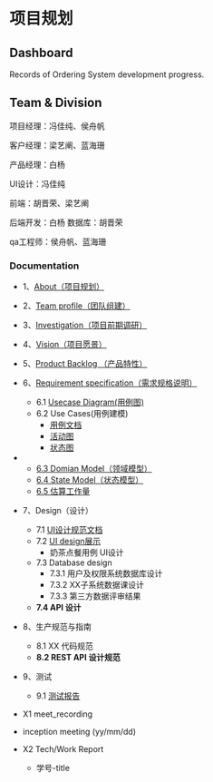 # 项目规划

## Dashboard
Records of Ordering System development progress.

## Team & Division

项目经理：冯佳纯、侯舟帆

客户经理：梁艺阐、蓝海珊

产品经理：白杨

UI设计：冯佳纯

前端：胡晋荣、梁艺阐

后端开发：白杨
数据库：胡晋荣

qa工程师：侯舟帆、蓝海珊



### Documentation

- 1、[About（项目规划）]()
- 2、[Team profile（团队组建）](https://github.com/2018SystemAnalysis/Wechat-Odering-System/blob/master/documents/team_profile.md)
- 3、[Investigation（项目前期调研）](https://github.com/2018SystemAnalysis/Wechat-Odering-System/blob/master/documents/team_profile.md)
- 4、[Vision（项目愿景）]()
- 5、[Product Backlog （产品特性）]()
- 6、[Requirement specification（需求规格说明）]()
  - 6.1 [Usecase Diagram(用例图)](https://github.com/2018SystemAnalysis/Wechat-Odering-System/blob/master/documents/usecase.md)
  - 6.2 Use Cases(用例建模)
    - [用例文档](https://github.com/2018SystemAnalysis/Wechat-Odering-System/blob/master/documents/%E7%94%A8%E4%BE%8B%E6%96%87%E6%A1%A3.md)
    - [活动图](https://github.com/2018SystemAnalysis/Wechat-Odering-System/blob/master/documents/%E6%B4%BB%E5%8A%A8%E5%9B%BE.md)
    - [状态图](https://github.com/2018SystemAnalysis/Wechat-Odering-System/blob/master/documents/%E7%8A%B6%E6%80%81%E5%9B%BE.md)
- - [6.3 Domian Model（领域模型）](https://github.com/2018SystemAnalysis/Wechat-Odering-System/blob/master/documents/%E9%A2%86%E5%9F%9F%E6%A8%A1%E5%9E%8B.md)
  - [6.4 State Model（状态模型）](https://github.com/2018SystemAnalysis/Wechat-Odering-System/blob/master/documents/****.md)
  - [6.5 估算工作量](https://github.com/2018SystemAnalysis/Wechat-Odering-System/blob/master/documents/%E4%BC%B0%E7%AE%97%E5%B7%A5%E4%BD%9C%E9%87%8F.md)
- 7、Design（设计）
  - 7.1 [UI设计规范文档](https://github.com/2018SystemAnalysis/Wechat-Odering-System/blob/master/documents/UIBacklog.md)
  - 7.2 [UI design展示](https://github.com/2018SystemAnalysis/Wechat-Odering-System/blob/master/documents/UI-Design.md)
    - 奶茶点餐用例 UI设计
  - 7.3 Database design
    - 7.3.1 用户及权限系统数据库设计
    - 7.3.2 XX子系统数据课设计
    - 7.3.3 第三方数据评审结果
  - **7.4 API 设计**
- 8、生产规范与指南
  - 8.1 XX 代码规范
  - **8.2 REST API 设计规范**
- 9、测试
  - 9.1 [测试报告](https://github.com/2018SystemAnalysis/Wechat-Odering-System/blob/master/documents/Test%20Report.md)
  
 - X1 meet_recording
  - inception meeting (yy/mm/dd)
- X2 Tech/Work Report
  - 学号-title




